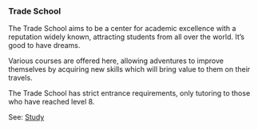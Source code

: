 ### Trade School
The Trade School aims to be a center for academic excellence with a reputation widely known, attracting students
  from all over the world. It’s good to have dreams.

Various courses are offered here, allowing adventures to improve themselves by acquiring new skills which will
  bring value to them on their travels.

The Trade School has strict entrance requirements, only tutoring to those who have reached level 8.

See: [Study](/docs/locations/trade_school/study.md)



